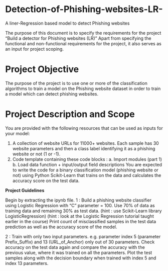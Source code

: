 # Detection-of-Phishing-websites-LR-
A liner-Regression based model to detect Phishing websites


The purpose of this document is to specify the requirements for the project “Build a detector for Phishing websites (LR)” Apart from specifying the functional and non-functional requirements for the project, it also serves as an input for project scoping. 

# **Project Objective**
The purpose of the project is to use one or more of the classification algorithms to train a model on the Phishing website dataset in order to train a model which can detect phishing websites.

# **Project Description and Scope**
You are provided with the following resources that can be used as inputs for your model:
1.	A collection of website URLs for 11000+ websites. Each sample has 30 website parameters and then a class label identifying it as a phishing website or not (1 or -1).
2.	Code template containing these code blocks :
a.	Import modules (part 1)
b.	Load data function + input/output field descriptions
You are expected to write the code for a binary classification model (phishing website or not) using Python Scikit-Learn that trains on the data and calculates the accuracy score on the test data.


**Project Guidelines**

Begin by extracting the ipynb file.
1 : Build a phishing website classifier using Logistic Regression with “C” parameter = 100.
Use 70% of data as training data and remaining 30% as test data.
(hint : use Scikit-Learn library LogisticRegression)
(hint : look at the Logistic Regression tutorial taught earlier in the course)
Print count of misclassified samples in the test data prediction as well as the accuracy score of the model.

2 : Train with only two input parameters. e.g. parameter index 5 (parameter Prefix_Suffix) and 13 (URL_of_Anchor) only out of 30 parameters. Check accuracy on the test data again and compare the accuracy with the previous value, where it was trained on all the parameters.
Plot the test samples along with the decision boundary when trained with index 5 and index 13 parameters.
